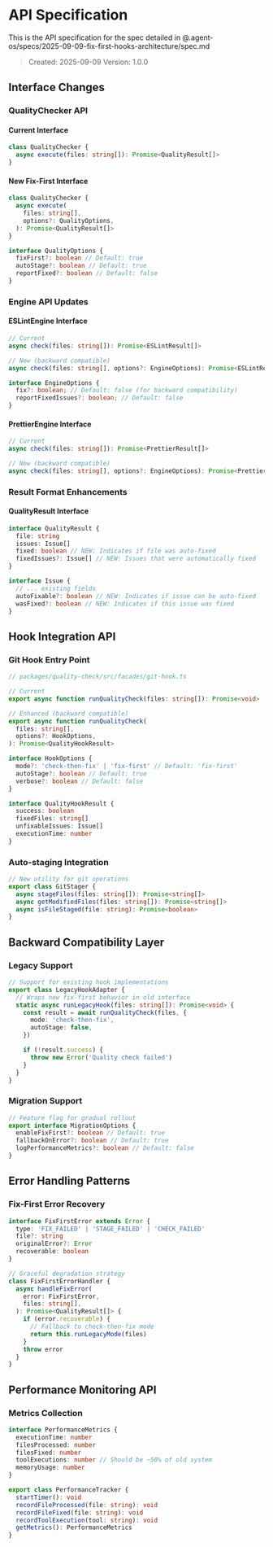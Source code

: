 # API Specification

This is the API specification for the spec detailed in
@.agent-os/specs/2025-09-09-fix-first-hooks-architecture/spec.md

> Created: 2025-09-09 Version: 1.0.0

## Interface Changes

### QualityChecker API

#### Current Interface

```typescript
class QualityChecker {
  async execute(files: string[]): Promise<QualityResult[]>
}
```

#### New Fix-First Interface

```typescript
class QualityChecker {
  async execute(
    files: string[],
    options?: QualityOptions,
  ): Promise<QualityResult[]>
}

interface QualityOptions {
  fixFirst?: boolean // Default: true
  autoStage?: boolean // Default: true
  reportFixed?: boolean // Default: false
}
```

### Engine API Updates

#### ESLintEngine Interface

```typescript
// Current
async check(files: string[]): Promise<ESLintResult[]>

// New (backward compatible)
async check(files: string[], options?: EngineOptions): Promise<ESLintResult[]>

interface EngineOptions {
  fix?: boolean; // Default: false (for backward compatibility)
  reportFixedIssues?: boolean; // Default: false
}
```

#### PrettierEngine Interface

```typescript
// Current
async check(files: string[]): Promise<PrettierResult[]>

// New (backward compatible)
async check(files: string[], options?: EngineOptions): Promise<PrettierResult[]>
```

### Result Format Enhancements

#### QualityResult Interface

```typescript
interface QualityResult {
  file: string
  issues: Issue[]
  fixed: boolean // NEW: Indicates if file was auto-fixed
  fixedIssues?: Issue[] // NEW: Issues that were automatically fixed
}

interface Issue {
  // ... existing fields
  autoFixable?: boolean // NEW: Indicates if issue can be auto-fixed
  wasFixed?: boolean // NEW: Indicates if this issue was fixed
}
```

## Hook Integration API

### Git Hook Entry Point

```typescript
// packages/quality-check/src/facades/git-hook.ts

// Current
export async function runQualityCheck(files: string[]): Promise<void>

// Enhanced (backward compatible)
export async function runQualityCheck(
  files: string[],
  options?: HookOptions,
): Promise<QualityHookResult>

interface HookOptions {
  mode?: 'check-then-fix' | 'fix-first' // Default: 'fix-first'
  autoStage?: boolean // Default: true
  verbose?: boolean // Default: false
}

interface QualityHookResult {
  success: boolean
  fixedFiles: string[]
  unfixableIssues: Issue[]
  executionTime: number
}
```

### Auto-staging Integration

```typescript
// New utility for git operations
export class GitStager {
  async stageFiles(files: string[]): Promise<string[]>
  async getModifiedFiles(files: string[]): Promise<string[]>
  async isFileStaged(file: string): Promise<boolean>
}
```

## Backward Compatibility Layer

### Legacy Support

```typescript
// Support for existing hook implementations
export class LegacyHookAdapter {
  // Wraps new fix-first behavior in old interface
  static async runLegacyHook(files: string[]): Promise<void> {
    const result = await runQualityCheck(files, {
      mode: 'check-then-fix',
      autoStage: false,
    })

    if (!result.success) {
      throw new Error('Quality check failed')
    }
  }
}
```

### Migration Support

```typescript
// Feature flag for gradual rollout
export interface MigrationOptions {
  enableFixFirst?: boolean // Default: true
  fallbackOnError?: boolean // Default: true
  logPerformanceMetrics?: boolean // Default: false
}
```

## Error Handling Patterns

### Fix-First Error Recovery

```typescript
interface FixFirstError extends Error {
  type: 'FIX_FAILED' | 'STAGE_FAILED' | 'CHECK_FAILED'
  file?: string
  originalError?: Error
  recoverable: boolean
}

// Graceful degradation strategy
class FixFirstErrorHandler {
  async handleFixError(
    error: FixFirstError,
    files: string[],
  ): Promise<QualityResult[]> {
    if (error.recoverable) {
      // Fallback to check-then-fix mode
      return this.runLegacyMode(files)
    }
    throw error
  }
}
```

## Performance Monitoring API

### Metrics Collection

```typescript
interface PerformanceMetrics {
  executionTime: number
  filesProcessed: number
  filesFixed: number
  toolExecutions: number // Should be ~50% of old system
  memoryUsage: number
}

export class PerformanceTracker {
  startTimer(): void
  recordFileProcessed(file: string): void
  recordFileFixed(file: string): void
  recordToolExecution(tool: string): void
  getMetrics(): PerformanceMetrics
}
```
